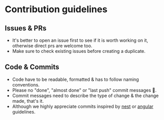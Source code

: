 # Contribution guidelines 
## Issues & PRs
- It's better to open an issue first to see if it is worth working on it, otherwise direct prs are welcome too.
- Make sure to check existing issues before creating a duplicate.

## Code & Commits
- Code have to be readable, formatted & has to follow naming conventions.
- Please no "done", "almost done" or "last push" commit messages 🙂.
- Commit messages need to describe the type of change & the change made, that's it.
- Although we highly appreciate commits inspired by [nest](https://github.com/nestjs/nest/blob/master/CONTRIBUTING.md#-commit-message-guidelines) or [angular](https://github.com/angular/angular/blob/main/CONTRIBUTING.md#-commit-message-format) guidelines.
